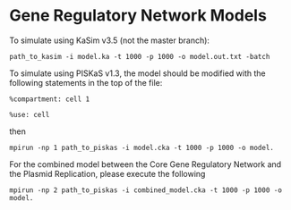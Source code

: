 # Gene Regulatory Network Models

To simulate using KaSim v3.5 (not the master branch):

`path_to_kasim -i model.ka -t 1000 -p 1000 -o model.out.txt -batch`

To simulate using PISKaS v1.3, the model should be modified with the following statements in the top of the file:

`%compartment: cell 1`

`%use: cell`

then

`mpirun -np 1 path_to_piskas -i model.cka -t 1000 -p 1000 -o model.`

For the combined model between the Core Gene Regulatory Network and the Plasmid Replication, please execute the following

`mpirun -np 2 path_to_piskas -i combined_model.cka -t 1000 -p 1000 -o model.`
